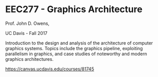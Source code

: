 # EEC277 - Graphics Architecture 
Prof. John D. Owens, 

UC Davis - Fall 2017

Introduction to the design and analysis of the architecture of computer graphics systems. Topics include the graphics pipeline, exploiting parallelism in graphics, and case studies of noteworthy and modern graphics architectures.

https://canvas.ucdavis.edu/courses/81745
